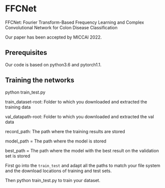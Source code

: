 # FFCNet
FFCNet: Fourier Transform-Based Frequency Learning and Complex Convolutional Network for Colon Disease Classification

Our paper has been accepted by MICCAI 2022.

## Prerequisites
Our code is based on python3.6 and pytorch1.1.

## Training the networks 

python train_test.py 

train_dataset-root: Folder to which you downloaded and extracted the training data

val_datapath-root: Folder to which you downloaded and extracted the val data

record_path: The path where the training results are stored

model_path = The path where the model is stored

best_path = The path where the model with the best result on the validation set is stored

First go into the `train_test` and adapt all the paths to match your file system and the download locations of training and test sets.

Then python train_test.py to train your dataset.
